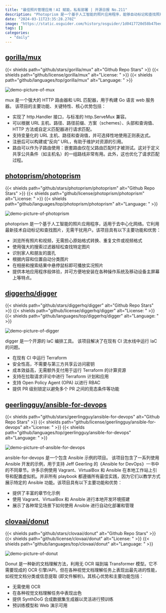 ```yaml
---
title: "最佳照片管理应用！AI 赋能，私有部署 | 开源日报 No.211"
description: "Photoprism 是一个基于人工智能的照片应用程序，能够自动标记和查找照片，让用户无需担心照片的管理和分类。具有强大的搜索过滤器和自动分类功能，让查找特定照片变得轻松。同时，能够识别人脸，让用户更轻松地管理照片。具有渐进式 Web 应用程序界面，让用户获得类似本地应用的体验。是一个功能强大且方便实用的照片管理工具。"
date: "2024-03-11T23:35:28.270Z"
image: "https://static.osguider.com/history/osguider/1d0417720d58b47bed09c8e698b0a488.png"
tags: []
categories:
  - "daily"
---
```


## [gorilla/mux](https://github.com/gorilla/mux)

{{< shields path="github/stars/gorilla/mux" alt="Github Repo Stars" >}} {{< shields path="github/license/gorilla/mux" alt="License: " >}} {{< shields path="github/languages/top/gorilla/mux" alt="Language: " >}}

![demo-picture-of-mux](https://static.osguider.com/history/2024/beb3e43c806fe34e7f4eb129cbb04460.png)

mux 是一个强大的 HTTP 路由器和 URL 匹配器，用于构建 Go 语言 web 服务器。
该项目的主要功能、关键特性、核心优势包括：

- 实现了 http.Handler 接口，与标准的 http.ServeMux 兼容。
- 可以根据 URL 主机、路径、路径前缀、方案（schemes）、头部和查询值、HTTP 方法或自定义匹配器进行请求匹配。
- 支持变量化的 URL 主机、路径和查询值，并可选择性地使用正则表达式。
- 注册后可以构建或“反向” URL，有助于维护对资源的引用。
- 路由可以作为子路由使用：嵌套路由仅在父路由匹配时才被测试。这对于定义共享公共条件（如主机名）的一组路线非常有用。此外，这也优化了请求匹配过程。
  
## [photoprism/photoprism](https://github.com/photoprism/photoprism)

{{< shields path="github/stars/photoprism/photoprism" alt="Github Repo Stars" >}} {{< shields path="github/license/photoprism/photoprism" alt="License: " >}} {{< shields path="github/languages/top/photoprism/photoprism" alt="Language: " >}}

![demo-picture-of-photoprism](https://static.osguider.com/subject/github/photoprism/photoprism/1a99ec53e5d974db71111c7d62d3e9a8.jpg)

photoprism 是一个基于人工智能的照片应用程序，适用于去中心化网络。它利用最新技术自动标记和查找图片，无需干扰用户。该项目具有以下主要功能和优势：

- 浏览所有照片和视频，无需担心原始格式转换、重复文件或视频格式
- 使用强大的搜索过滤器轻松查找特定图片
- 识别家人和朋友的面孔
- 根据内容和位置自动分类图片
- 在相册和搜索结果中悬停鼠标即可播放实况照片
- 提供本地应用程序般体验，并可方便地安装在各种操作系统及移动设备主屏幕上等特点。
  
## [diggerhq/digger](https://github.com/diggerhq/digger)

{{< shields path="github/stars/diggerhq/digger" alt="Github Repo Stars" >}} {{< shields path="github/license/diggerhq/digger" alt="License: " >}} {{< shields path="github/languages/top/diggerhq/digger" alt="Language: " >}}

![demo-picture-of-digger](https://static.osguider.com/history/2023/439c0d1e7a91d0473b9b70fb2fcd602e.png)

digger 是一个开源的 IaC 编排工具。
该项目解决了在现有 CI 流水线中运行 IaC 的问题。

- 在现有 CI 中运行 Terraform
- 安全性高，不需要与第三方共享云访问密钥
- 成本效益高，无需额外支付用于运行 Terraform 的计算资源
- 支持在拉取请求评论中进行 Terraform 计划和应用
- 支持 Open Policy Agent (OPA) 以进行 RBAC
- 提供 PR 级别锁定以避免多个 PR 之间的竞态条件等功能
  
## [geerlingguy/ansible-for-devops](https://github.com/geerlingguy/ansible-for-devops)

{{< shields path="github/stars/geerlingguy/ansible-for-devops" alt="Github Repo Stars" >}} {{< shields path="github/license/geerlingguy/ansible-for-devops" alt="License: " >}} {{< shields path="github/languages/top/geerlingguy/ansible-for-devops" alt="Language: " >}}

![demo-picture-of-ansible-for-devops](https://static.osguider.com/subject/github/geerlingguy/ansible-for-devops/aec4434e007943dfac62483aee1c005e.jpeg)

ansible-for-devops 是一个包含 Ansible 示例的项目。
该项目包含了一系列使用 Ansible 开发的示例，用于支持 Jeff Geerling 的《Ansible for DevOps》一书中的不同章节。许多示例使用 Vagrant、VirtualBox 和 Ansible 在本地工作站上引导和配置虚拟机。并非所有 playbook 都遵循所有最佳实践，因为它们以教学方式展示特定的 Ansible 功能。该项目具有以下主要功能和优势：

- 提供了丰富的章节化示例
- 使用 Vagrant、VirtualBox 和 Ansible 进行本地开发环境搭建
- 展示了各种常见场景下如何使用 Ansible 进行自动化部署和管理
  
## [clovaai/donut](https://github.com/clovaai/donut)

{{< shields path="github/stars/clovaai/donut" alt="Github Repo Stars" >}} {{< shields path="github/license/clovaai/donut" alt="License: " >}} {{< shields path="github/languages/top/clovaai/donut" alt="Language: " >}}

![demo-picture-of-donut](https://static.osguider.com/history/osguider/5c12f735c6fbef4b9bb37feff93669bf.png)

Donut 是一种新的文档理解方法，利用无 OCR 端到端 Transformer 模型。它不需要现成的 OCR 引擎/API，但在各种视觉文档理解任务上表现出最先进的性能，如视觉文档分类或信息提取 (即文件解析)。其核心优势和主要功能包括：

- 无需使用 OCR
- 在各种视觉文档理解任务中表现出色
- 提供 SynthDoG 合成数据集生成器以灵活进行预训练
- 预训练模型和 Web 演示可用
  
